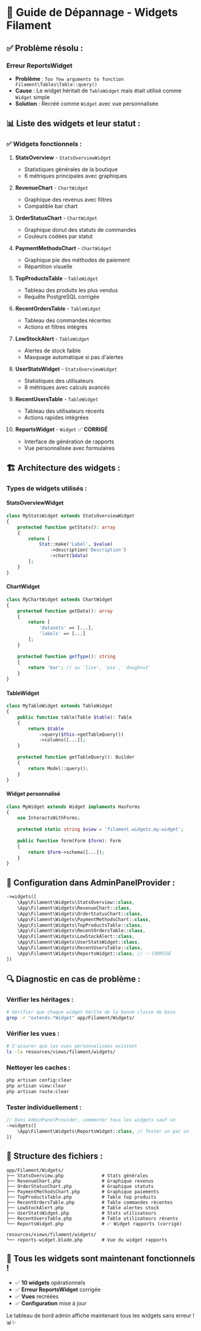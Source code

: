 # 🔧 Guide de Dépannage - Widgets Filament

## ✅ **Problème résolu :**

### **Erreur ReportsWidget**
- **Problème** : `Too few arguments to function Filament\Tables\Table::query()`
- **Cause** : Le widget héritait de `TableWidget` mais était utilisé comme `Widget` simple
- **Solution** : Recréé comme `Widget` avec vue personnalisée

## 📊 **Liste des widgets et leur statut :**

### **✅ Widgets fonctionnels :**

1. **StatsOverview** - `StatsOverviewWidget`
   - Statistiques générales de la boutique
   - 6 métriques principales avec graphiques

2. **RevenueChart** - `ChartWidget` 
   - Graphique des revenus avec filtres
   - Compatible bar chart

3. **OrderStatusChart** - `ChartWidget`
   - Graphique donut des statuts de commandes
   - Couleurs codées par statut

4. **PaymentMethodsChart** - `ChartWidget`
   - Graphique pie des méthodes de paiement
   - Répartition visuelle

5. **TopProductsTable** - `TableWidget`
   - Tableau des produits les plus vendus
   - Requête PostgreSQL corrigée

6. **RecentOrdersTable** - `TableWidget`
   - Tableau des commandes récentes
   - Actions et filtres intégrés

7. **LowStockAlert** - `TableWidget`
   - Alertes de stock faible
   - Masquage automatique si pas d'alertes

8. **UserStatsWidget** - `StatsOverviewWidget`
   - Statistiques des utilisateurs
   - 8 métriques avec calculs avancés

9. **RecentUsersTable** - `TableWidget`
   - Tableau des utilisateurs récents
   - Actions rapides intégrées

10. **ReportsWidget** - `Widget` ✅ **CORRIGÉ**
    - Interface de génération de rapports
    - Vue personnalisée avec formulaires

## 🏗️ **Architecture des widgets :**

### **Types de widgets utilisés :**

#### **StatsOverviewWidget**
```php
class MyStatsWidget extends StatsOverviewWidget
{
    protected function getStats(): array
    {
        return [
            Stat::make('Label', $value)
                ->description('Description')
                ->chart($data)
        ];
    }
}
```

#### **ChartWidget**
```php
class MyChartWidget extends ChartWidget
{
    protected function getData(): array
    {
        return [
            'datasets' => [...],
            'labels' => [...]
        ];
    }
    
    protected function getType(): string
    {
        return 'bar'; // ou 'line', 'pie', 'doughnut'
    }
}
```

#### **TableWidget**
```php
class MyTableWidget extends TableWidget
{
    public function table(Table $table): Table
    {
        return $table
            ->query($this->getTableQuery())
            ->columns([...]);
    }
    
    protected function getTableQuery(): Builder
    {
        return Model::query();
    }
}
```

#### **Widget personnalisé**
```php
class MyWidget extends Widget implements HasForms
{
    use InteractsWithForms;
    
    protected static string $view = 'filament.widgets.my-widget';
    
    public function form(Form $form): Form
    {
        return $form->schema([...]);
    }
}
```

## 🎯 **Configuration dans AdminPanelProvider :**

```php
->widgets([
    \App\Filament\Widgets\StatsOverview::class,
    \App\Filament\Widgets\RevenueChart::class,
    \App\Filament\Widgets\OrderStatusChart::class,
    \App\Filament\Widgets\PaymentMethodsChart::class,
    \App\Filament\Widgets\TopProductsTable::class,
    \App\Filament\Widgets\RecentOrdersTable::class,
    \App\Filament\Widgets\LowStockAlert::class,
    \App\Filament\Widgets\UserStatsWidget::class,
    \App\Filament\Widgets\RecentUsersTable::class,
    \App\Filament\Widgets\ReportsWidget::class, // ✅ CORRIGÉ
])
```

## 🔍 **Diagnostic en cas de problème :**

### **Vérifier les héritages :**
```bash
# Vérifier que chaque widget hérite de la bonne classe de base
grep -r "extends.*Widget" app/Filament/Widgets/
```

### **Vérifier les vues :**
```bash
# S'assurer que les vues personnalisées existent
ls -la resources/views/filament/widgets/
```

### **Nettoyer les caches :**
```bash
php artisan config:clear
php artisan view:clear
php artisan route:clear
```

### **Tester individuellement :**
```php
// Dans AdminPanelProvider, commenter tous les widgets sauf un
->widgets([
    \App\Filament\Widgets\ReportsWidget::class, // Tester un par un
])
```

## 📁 **Structure des fichiers :**

```
app/Filament/Widgets/
├── StatsOverview.php              # Stats générales
├── RevenueChart.php               # Graphique revenus
├── OrderStatusChart.php           # Graphique statuts
├── PaymentMethodsChart.php        # Graphique paiements
├── TopProductsTable.php           # Table top produits
├── RecentOrdersTable.php          # Table commandes récentes
├── LowStockAlert.php              # Table alertes stock
├── UserStatsWidget.php            # Stats utilisateurs
├── RecentUsersTable.php           # Table utilisateurs récents
└── ReportsWidget.php              # ✅ Widget rapports (corrigé)

resources/views/filament/widgets/
└── reports-widget.blade.php       # Vue du widget rapports
```

## 🚀 **Tous les widgets sont maintenant fonctionnels !**

- ✅ **10 widgets** opérationnels
- ✅ **Erreur ReportsWidget** corrigée
- ✅ **Vues** recréées
- ✅ **Configuration** mise à jour

Le tableau de bord admin affiche maintenant tous les widgets sans erreur ! 📊✨